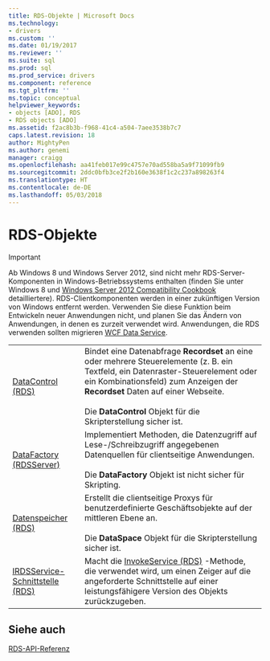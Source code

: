 ```yaml
---
title: RDS-Objekte | Microsoft Docs
ms.technology:
- drivers
ms.custom: ''
ms.date: 01/19/2017
ms.reviewer: ''
ms.suite: sql
ms.prod: sql
ms.prod_service: drivers
ms.component: reference
ms.tgt_pltfrm: ''
ms.topic: conceptual
helpviewer_keywords:
- objects [ADO], RDS
- RDS objects [ADO]
ms.assetid: f2ac8b3b-f968-41c4-a504-7aee3538b7c7
caps.latest.revision: 18
author: MightyPen
ms.author: genemi
manager: craigg
ms.openlocfilehash: aa41feb017e99c4757e70ad558ba5a9f71099fb9
ms.sourcegitcommit: 2ddc0bfb3ce2f2b160e3638f1c2c237a898263f4
ms.translationtype: HT
ms.contentlocale: de-DE
ms.lasthandoff: 05/03/2018
---
```

# <a name="rds-objects"></a>RDS-Objekte
> [!IMPORTANT]
>  Ab Windows 8 und Windows Server 2012, sind nicht mehr RDS-Server-Komponenten in Windows-Betriebssystems enthalten (finden Sie unter Windows 8 und [Windows Server 2012 Compatibility Cookbook](https://www.microsoft.com/en-us/download/details.aspx?id=27416) detailliertere). RDS-Clientkomponenten werden in einer zukünftigen Version von Windows entfernt werden. Verwenden Sie diese Funktion beim Entwickeln neuer Anwendungen nicht, und planen Sie das Ändern von Anwendungen, in denen es zurzeit verwendet wird. Anwendungen, die RDS verwenden sollten migrieren [WCF Data Service](http://go.microsoft.com/fwlink/?LinkId=199565).  
  
|||  
|-|-|  
|[DataControl (RDS)](../../../ado/reference/rds-api/datacontrol-object-rds.md)|Bindet eine Datenabfrage **Recordset** an eine oder mehrere Steuerelemente (z. B. ein Textfeld, ein Datenraster-Steuerelement oder ein Kombinationsfeld) zum Anzeigen der **Recordset** Daten auf einer Webseite.<br /><br /> Die **DataControl** Objekt für die Skripterstellung sicher ist.|  
|[DataFactory (RDSServer)](../../../ado/reference/rds-api/datafactory-object-rdsserver.md)|Implementiert Methoden, die Datenzugriff auf Lese-/Schreibzugriff angegebenen Datenquellen für clientseitige Anwendungen.<br /><br /> Die **DataFactory** Objekt ist nicht sicher für Skripting.|  
|[Datenspeicher (RDS)](../../../ado/reference/rds-api/dataspace-object-rds.md)|Erstellt die clientseitige Proxys für benutzerdefinierte Geschäftsobjekte auf der mittleren Ebene an.<br /><br /> Die **DataSpace** Objekt für die Skripterstellung sicher ist.|  
|[IRDSService-Schnittstelle (RDS)](../../../ado/reference/rds-api/irdsservice-interface-rds.md)|Macht die [InvokeService (RDS)](../../../ado/reference/rds-api/invokeservice-rds.md) -Methode, die verwendet wird, um einen Zeiger auf die angeforderte Schnittstelle auf einer leistungsfähigere Version des Objekts zurückzugeben.|  
  
## <a name="see-also"></a>Siehe auch  
 [RDS-API-Referenz](../../../ado/reference/rds-api/rds-api-reference.md)


